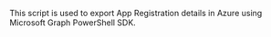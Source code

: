 This script is used to export App Registration details in Azure using Microsoft Graph PowerShell SDK. 

